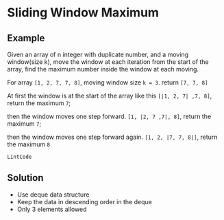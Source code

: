 # Sliding Window Maximum
## Example
Given an array of n integer with duplicate number, and a moving window(size k), move the window at each iteration from the start of the array, find the maximum number inside the window at each moving.

For array `[1, 2, 7, 7, 8]`, moving window size `k = 3`. return `[7, 7, 8]`

At first the window is at the start of the array like this
`[|1, 2, 7| ,7, 8]`, return the maximum `7`;

then the window moves one step forward.
`[1, |2, 7 ,7|, 8]`, return the maximum `7`;

then the window moves one step forward again.
`[1, 2, |7, 7, 8|]`, return the maximum `8`

`LintCode`


## Solution
- Use deque data structure
- Keep the data in descending order in the deque
- Only 3 elements allowed

